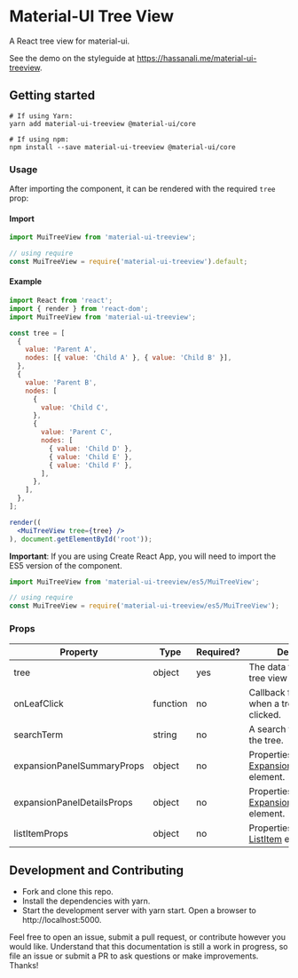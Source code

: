 # Material-UI Tree View

A React tree view for material-ui.

See the demo on the styleguide at https://hassanali.me/material-ui-treeview.

## Getting started

```
# If using Yarn:
yarn add material-ui-treeview @material-ui/core

# If using npm:
npm install --save material-ui-treeview @material-ui/core
```

### Usage

After importing the component, it can be rendered with the required `tree` prop:

#### Import

```js
import MuiTreeView from 'material-ui-treeview';

// using require
const MuiTreeView = require('material-ui-treeview').default;
```

#### Example

```jsx
import React from 'react';
import { render } from 'react-dom';
import MuiTreeView from 'material-ui-treeview';

const tree = [
  {
    value: 'Parent A',
    nodes: [{ value: 'Child A' }, { value: 'Child B' }],
  },
  {
    value: 'Parent B',
    nodes: [
      {
        value: 'Child C',
      },
      {
        value: 'Parent C',
        nodes: [
          { value: 'Child D' },
          { value: 'Child E' },
          { value: 'Child F' },
        ],
      },
    ],
  },
];

render((
  <MuiTreeView tree={tree} />
), document.getElementById('root'));
```

**Important**: If you are using Create React App, you will need to import the ES5 version of the component.

```js
import MuiTreeView from 'material-ui-treeview/es5/MuiTreeView';

// using require
const MuiTreeView = require('material-ui-treeview/es5/MuiTreeView');
```

### Props


| Property | Type | Required? | Description |
| --- | --- | --- | --- |
| tree | object | yes | The data to render as a tree view |
| onLeafClick | function | no | Callback function fired when a tree leaf is clicked. |
| searchTerm | string | no | A search term to refine the tree. |
| expansionPanelSummaryProps | object | no | Properties applied to the [ExpansionPanelSummary](https://material-ui.com/api/expansion-panel-summary) element. | 
| expansionPanelDetailsProps | object | no | Properties applied to the [ExpansionPanelDetails](https://material-ui.com/api/expansion-panel-details) element. |
| listItemProps | object | no | Properties applied to the [ListItem](https://material-ui.com/api/list-item) element. | 

## Development and Contributing

* Fork and clone this repo.
* Install the dependencies with yarn.
* Start the development server with yarn start. Open a browser to http://localhost:5000.

Feel free to open an issue, submit a pull request, or contribute however you would like.
Understand that this documentation is still a work in progress, so file an issue or submit a PR
to ask questions or make improvements. Thanks!
